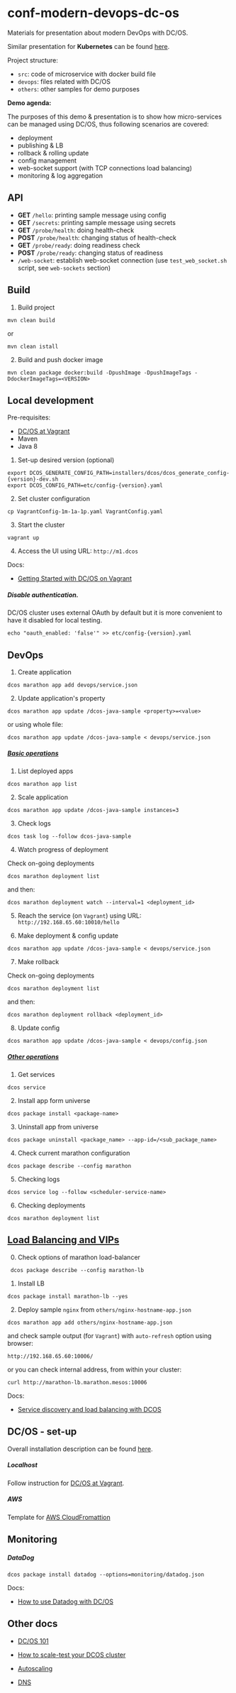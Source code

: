 # conf-modern-devops-dc-os

Materials for presentation about modern DevOps with DC/OS.

Similar presentation for **Kubernetes** can be found [here](https://github.com/herolynx/conf-modern-devops-k8s).

Project structure:

* `src`: code of microservice with docker build file
* `devops`: files related with DC/OS
* `others`: other samples for demo purposes

**Demo agenda:**

The purposes of this demo & presentation is to show how micro-services can be managed using DC/OS, thus following scenarios are covered:

* deployment 
* publishing & LB 
* rollback & rolling update
* config management
* web-socket support (with TCP connections load balancing)
* monitoring & log aggregation

## API

* **GET** `/hello`: printing sample message using config
* **GET** `/secrets`: printing sample message using secrets
* **GET** `/probe/health`: doing health-check
* **POST** `/probe/health`: changing status of health-check
* **GET** `/probe/ready`: doing readiness check
* **POST** `/probe/ready`: changing status of readiness
* `/web-socket`: establish web-socket connection (use `test_web_socket.sh` script, see `web-sockets` section)

## Build

1) Build project

```
mvn clean build
```

or

```
mvn clean istall
```

2) Build and push docker image

```
mvn clean package docker:build -DpushImage -DpushImageTags -DdockerImageTags=<VERSION>
```

## Local development

Pre-requisites:

* [DC/OS at Vagrant](https://github.com/dcos/dcos-vagrant)
* Maven
* Java 8

1) Set-up desired version (optional)

```
export DCOS_GENERATE_CONFIG_PATH=installers/dcos/dcos_generate_config-{version}-dev.sh
export DCOS_CONFIG_PATH=etc/config-{version}.yaml
```

2) Set cluster configuration

```
cp VagrantConfig-1m-1a-1p.yaml VagrantConfig.yaml
```

3) Start the cluster

```
vagrant up
```

4) Access the UI using URL: `http://m1.dcos`


Docs:

* [Getting Started with DC/OS on Vagrant](https://oliverveits.wordpress.com/2017/04/15/getting-started-with-dcos-on-vagrant/)

##### Disable authentication. 

DC/OS cluster uses external OAuth by default but it is more convenient to have it disabled for local testing.

```
echo "oauth_enabled: 'false'" >> etc/config-{version}.yaml
```

## DevOps 

1) Create application

```
dcos marathon app add devops/service.json
```

2) Update application's property

```
dcos marathon app update /dcos-java-sample <property>=<value>
```

or using whole file:

```
dcos marathon app update /dcos-java-sample < devops/service.json
```

##### [Basic operations](https://docs.mesosphere.com/1.10/cli/command-reference/)

1) List deployed apps

```
dcos marathon app list
```

2) Scale application

```
dcos marathon app update /dcos-java-sample instances=3
```

3) Check logs

```
dcos task log --follow dcos-java-sample
```

4) Watch progress of deployment

Check on-going deployments

```
dcos marathon deployment list
```

and then:

```
dcos marathon deployment watch --interval=1 <deployment_id>
```

5) Reach the service (on `Vagrant`) using URL: `http://192.168.65.60:10010/hello`

6) Make deployment & config update

```
dcos marathon app update /dcos-java-sample < devops/service.json
```

7) Make rollback

Check on-going deployments

```
dcos marathon deployment list
```

and then:

```
dcos marathon deployment rollback <deployment_id>
```

8) Update config

```
dcos marathon app update /dcos-java-sample < devops/config.json
```

##### [Other operations](https://docs.mesosphere.com/1.10/cli/command-reference/)

1) Get services

```
dcos service
```

2) Install app form universe

```
dcos package install <package-name>
```

3) Uninstall app from universe

```
dcos package uninstall <package_name> --app-id=/<sub_package_name>
```

4) Check current marathon configuration

```
dcos package describe --config marathon
```

5) Checking logs

```
dcos service log --follow <scheduler-service-name>
```

6) Checking deployments

```
dcos marathon deployment list
```

## [Load Balancing and VIPs](https://dcos.io/docs/1.8/usage/service-discovery/load-balancing-vips/)

0) Check options of marathon load-balancer

```
 dcos package describe --config marathon-lb
```

1) Install LB

```
dcos package install marathon-lb --yes
```

2) Deploy sample `nginx` from `others/nginx-hostname-app.json`

```
dcos marathon app add others/nginx-hostname-app.json
```

and check sample output (for `Vagrant`) with `auto-refresh` option using browser:

```
http://192.168.65.60:10006/
```

or you can check internal address, from within your cluster:

```
curl http://marathon-lb.marathon.mesos:10006
```

Docs:

* [Service discovery and load balancing with DCOS](https://mesosphere.com/blog/dcos-marathon-lb/)

## DC/OS - set-up

Overall installation description can be found [here](https://dcos.io/docs/1.7/administration/installing/).

##### Localhost

Follow instruction for [DC/OS at Vagrant](https://github.com/dcos/dcos-vagrant).

##### AWS

Template for [AWS CloudFromattion](https://downloads.dcos.io/dcos/EarlyAccess/commit/14509fe1e7899f439527fb39867194c7a425c771/aws.html?_ga=2.51727017.1886369744.1507529557-2142486960.1500623023)

## Monitoring

##### DataDog

```
dcos package install datadog --options=monitoring/datadog.json
```

Docs:

* [How to use Datadog with DC/OS](https://github.com/dcos/examples/tree/master/datadog/1.9)

## Other docs

* [DC/OS 101](https://dcos.io/docs/1.8/usage/tutorials/dcos-101/)

* [How to scale-test your DCOS cluster](https://mesosphere.com/blog/scale-test-dcos-cluster/)

* [Autoscaling](https://dcos.io/docs/1.7/usage/tutorials/autoscaling/)

* [DNS](https://dcos.io/docs/1.10/networking/mesos-dns/)